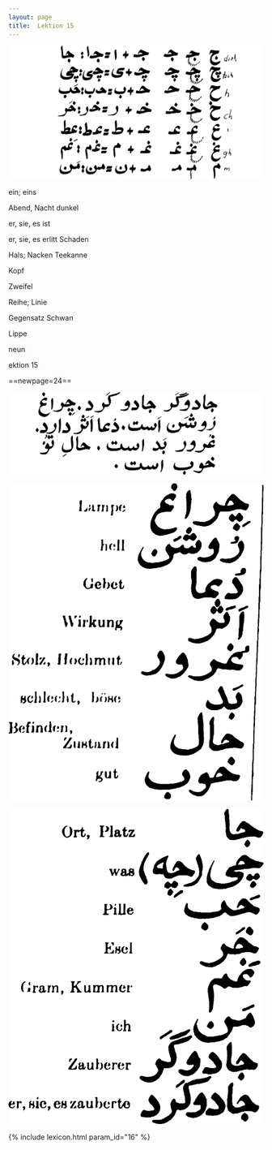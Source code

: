 ```yaml
---
layout: page
title:  Lektion 15
---
```



![image](/assets/s/026.png-05.png)

ein; eins

Abend, Nacht dunkel

er, sie, es ist

er, sie, es erlitt Schaden

Hals; Nacken Teekanne



Kopf

Zweifel

Reihe; Linie

Gegensatz Schwan

Lippe

neun

ektion 15



==newpage=24==

![image](/assets/s/027.png-02.png)

![image](/assets/s/2col/027.png-05_1L.png)

![image](/assets/s/2col/027.png-05_2R.png)


{% include lexicon.html param_id="16" %}
